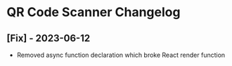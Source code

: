 # QR Code Scanner Changelog

 ## [Fix] - 2023-06-12

 - Removed async function declaration which broke React render function
